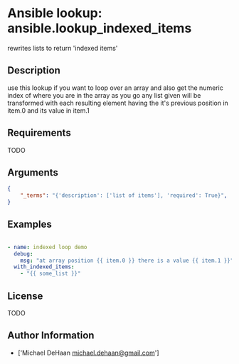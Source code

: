 # Ansible lookup: ansible.lookup_indexed_items


rewrites lists to return 'indexed items'

## Description

use this lookup if you want to loop over an array and also get the numeric index of where you are in the array as you go
any list given will be transformed with each resulting element having the it's previous position in item.0 and its value in item.1

## Requirements

TODO

## Arguments

``` json
{
    "_terms": "{'description': ['list of items'], 'required': True}",
}
```

## Examples


``` yaml

- name: indexed loop demo
  debug:
    msg: "at array position {{ item.0 }} there is a value {{ item.1 }}"
  with_indexed_items:
    - "{{ some_list }}"

```

## License

TODO

## Author Information
  - ['Michael DeHaan <michael.dehaan@gmail.com>']
